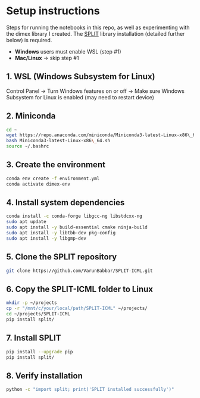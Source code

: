 # Setup instructions
Steps for running the notebooks in this repo, as well as experimenting with the dimex library I created. The [SPLIT](https://github.com/VarunBabbar/SPLIT-ICML/) library installation (detailed further below) is required.

- **Windows** users must enable WSL (step #1)
- **Mac/Linux** → skip step #1



## 1. WSL (Windows Subsystem for Linux)
Control Panel → Turn Windows features on or off → Make sure Windows Subsystem for Linux is enabled (may need to restart device)

## 2. Miniconda
```bash
cd ~
wget https://repo.anaconda.com/miniconda/Miniconda3-latest-Linux-x86\_64.sh
bash Miniconda3-latest-Linux-x86\_64.sh
source ~/.bashrc
```

## 3. Create the environment
```bash
conda env create -f environment.yml
conda activate dimex-env
```

## 4. Install system dependencies
```bash
conda install -c conda-forge libgcc-ng libstdcxx-ng
sudo apt update
sudo apt install -y build-essential cmake ninja-build
sudo apt install -y libtbb-dev pkg-config
sudo apt install -y libgmp-dev
```

## 5. Clone the SPLIT repository
```bash
git clone https://github.com/VarunBabbar/SPLIT-ICML.git
```

## 6. Copy the SPLIT-ICML folder to Linux
```bash
mkdir -p ~/projects
cp -r "/mnt/c/your/local/path/SPLIT-ICML" ~/projects/
cd ~/projects/SPLIT-ICML
pip install split/
```

## 7. Install SPLIT
```bash
pip install --upgrade pip
pip install split/
```

## 8. Verify installation
```bash
python -c "import split; print('SPLIT installed successfully')"
```

